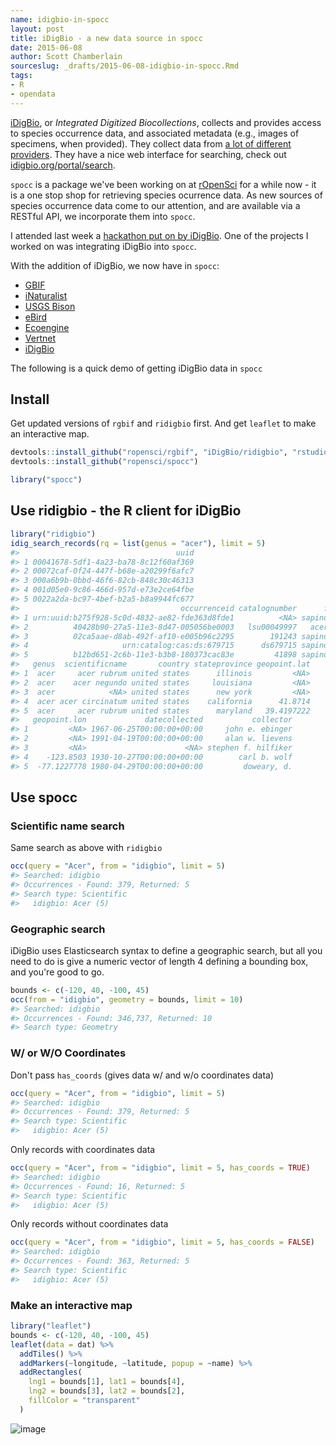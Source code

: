 ```yaml
---
name: idigbio-in-spocc
layout: post
title: iDigBio - a new data source in spocc
date: 2015-06-08
author: Scott Chamberlain
sourceslug: _drafts/2015-06-08-idigbio-in-spocc.Rmd
tags:
- R
- opendata
---
```




[iDigBio](https://www.idigbio.org/), or _Integrated Digitized Biocollections_, collects and provides access to species occurrence data, and associated metadata (e.g., images of specimens, when provided). They collect data from [a lot of different providers](https://www.idigbio.org/portal/publishers). They have a nice web interface for searching, check out [idigbio.org/portal/search](https://www.idigbio.org/portal/search). 

`spocc` is a package we've been working on at [rOpenSci](https://ropensci.org/) for a while now - it is a one stop shop for retrieving species ocurrence data. As new sources of species occurrence data come to our attention, and are available via a RESTful API, we incorporate them into `spocc`. 

I attended last week a [hackathon put on by iDigBio](https://github.com/idigbio-api-hackathon/HackathonCentral/). One of the projects I worked on was integrating iDigBio into `spocc`.  

With the addition of iDigBio, we now have in `spocc`:

* [GBIF](https://www.gbif.org/)
* [iNaturalist](https://www.inaturalist.org/)
* [USGS Bison](https://bison.usgs.ornl.gov/)
* [eBird](https://ebird.org/content/ebird/)
* [Ecoengine](https://ecoengine.berkeley.edu/)
* [Vertnet](https://vertnet.org/)
* [iDigBio](https://www.idigbio.org/)

The following is a quick demo of getting iDigBio data in `spocc`

## Install

Get updated versions of `rgbif` and `ridigbio` first. And get `leaflet` to make an interactive map.


```r
devtools::install_github("ropensci/rgbif", "iDigBio/ridigbio", "rstudio/leaflet")
devtools::install_github("ropensci/spocc")
```


```r
library("spocc")
```

## Use ridigbio - the R client for iDigBio


```r
library("ridigbio")
idig_search_records(rq = list(genus = "acer"), limit = 5)
#>                                   uuid
#> 1 00041678-5df1-4a23-ba78-8c12f60af369
#> 2 00072caf-0f24-447f-b68e-a20299f6afc7
#> 3 000a6b9b-0bbd-46f6-82cb-848c30c46313
#> 4 001d05e0-9c86-466d-957d-e73e2ce64fbe
#> 5 0022a2da-bc97-4bef-b2a5-b8a9944fc677
#>                                    occurrenceid catalognumber      family
#> 1 urn:uuid:b275f928-5c0d-4832-ae82-fde363d8fde1          <NA> sapindaceae
#> 2          40428b90-27a5-11e3-8d47-005056be0003   lsu00049997   aceraceae
#> 3          02ca5aae-d8ab-492f-af10-e005b96c2295        191243 sapindaceae
#> 4                     urn:catalog:cas:ds:679715      ds679715 sapindaceae
#> 5          b12bd651-2c6b-11e3-b3b8-180373cac83e         41898 sapindaceae
#>   genus  scientificname       country stateprovince geopoint.lat
#> 1  acer     acer rubrum united states      illinois         <NA>
#> 2  acer    acer negundo united states     louisiana         <NA>
#> 3  acer            <NA> united states      new york         <NA>
#> 4  acer acer circinatum united states    california      41.8714
#> 5  acer     acer rubrum united states      maryland   39.4197222
#>   geopoint.lon             datecollected           collector
#> 1         <NA> 1967-06-25T00:00:00+00:00     john e. ebinger
#> 2         <NA> 1991-04-19T00:00:00+00:00     alan w. lievens
#> 3         <NA>                      <NA> stephen f. hilfiker
#> 4    -123.8503 1930-10-27T00:00:00+00:00        carl b. wolf
#> 5  -77.1227778 1980-04-29T00:00:00+00:00         doweary, d.
```

## Use spocc

### Scientific name search

Same search as above with `ridigbio`


```r
occ(query = "Acer", from = "idigbio", limit = 5)
#> Searched: idigbio
#> Occurrences - Found: 379, Returned: 5
#> Search type: Scientific
#>   idigbio: Acer (5)
```

### Geographic search

iDigBio uses Elasticsearch syntax to define a geographic search, but all you need to do is give a numeric vector of length 4 defining a bounding box, and you're good to go. 


```r
bounds <- c(-120, 40, -100, 45)
occ(from = "idigbio", geometry = bounds, limit = 10)
#> Searched: idigbio
#> Occurrences - Found: 346,737, Returned: 10
#> Search type: Geometry
```

### W/ or W/O Coordinates

Don't pass `has_coords` (gives data w/ and w/o coordinates data)


```r
occ(query = "Acer", from = "idigbio", limit = 5)
#> Searched: idigbio
#> Occurrences - Found: 379, Returned: 5
#> Search type: Scientific
#>   idigbio: Acer (5)
```

Only records with coordinates data


```r
occ(query = "Acer", from = "idigbio", limit = 5, has_coords = TRUE)
#> Searched: idigbio
#> Occurrences - Found: 16, Returned: 5
#> Search type: Scientific
#>   idigbio: Acer (5)
```

Only records without coordinates data


```r
occ(query = "Acer", from = "idigbio", limit = 5, has_coords = FALSE)
#> Searched: idigbio
#> Occurrences - Found: 363, Returned: 5
#> Search type: Scientific
#>   idigbio: Acer (5)
```

### Make an interactive map


```r
library("leaflet")
bounds <- c(-120, 40, -100, 45)
leaflet(data = dat) %>% 
  addTiles() %>%
  addMarkers(~longitude, ~latitude, popup = ~name) %>% 
  addRectangles(
    lng1 = bounds[1], lat1 = bounds[4],
    lng2 = bounds[3], lat2 = bounds[2],
    fillColor = "transparent"
  )
```

![image](/2015-06-08-idigbio-in-spocc/plot.png)
